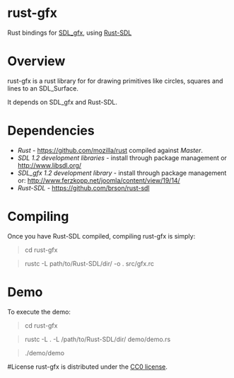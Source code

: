 # rust-gfx
Rust bindings for [SDL_gfx](http://www.ferzkopp.net/Software/SDL_gfx-2.0/Docs/html/index.html), using [Rust-SDL](https://github.com/brson/rust-sdl)

# Overview

rust-gfx is a rust library for for drawing primitives like circles, squares and lines to an SDL_Surface.

It depends on SDL_gfx and Rust-SDL.

# Dependencies

* *Rust* - https://github.com/mozilla/rust compiled against *Master*.
* *SDL 1.2 development libraries* - install through package management or http://www.libsdl.org/
* *SDL_gfx 1.2 development library* - install through package management or: http://www.ferzkopp.net/joomla/content/view/19/14/
* *Rust-SDL* - https://github.com/brson/rust-sdl

# Compiling
Once you have Rust-SDL compiled, compiling rust-gfx is simply:

> cd rust-gfx

> rustc -L path/to/Rust-SDL/dir/ -o . src/gfx.rc

# Demo
To execute the demo:

> cd rust-gfx

> rustc -L . -L /path/to/Rust-SDL/dir/ demo/demo.rs

> ./demo/demo

#License
rust-gfx is distributed under the [CC0 license](http://creativecommons.org/publicdomain/zero/1.0/).
